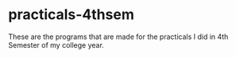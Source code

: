 # practicals-4thsem
These are the programs that are made for the practicals I did in 4th Semester of my college year.
